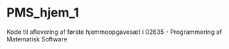# PMS_hjem_1
Kode til aflevering af første hjemmeopgavesæt i 02635 - Programmering af Matematisk Software
